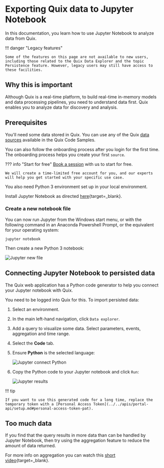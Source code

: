 # Exporting Quix data to Jupyter Notebook

In this documentation, you learn how to use Jupyter Notebook to analyze data from Quix.

!!! danger "Legacy features"

	Some of the features on this page are not available to new users, including those related to the Quix Data Explorer and the topic Persistence feature. However, legacy users may still have access to these facilities. 

## Why this is important

Although Quix is a real-time platform, to build real-time in-memory models and data processing pipelines, you need to understand data first. Quix enables you to analyze data for discovery and analysis.

## Prerequisites

You'll need some data stored in Quix. You can use any of the Quix [data sources](../../connectors/index.md) available in the Quix Code Samples. 

You can also follow the onboarding process after you login for the first time. The onboarding process helps you create your first `source`.

??? info "Start for free"
	[Book a session](https://quix.io/book-a-demo) with us to start for free.
	
	We will create a time-limited free account for you, and our experts will help you get started with your specific use case. 

You also need Python 3 environment set up in your local environment.

Install Jupyter Notebook as directed [here](https://docs.jupyter.org/en/latest/install/notebook-classic.html){target=_blank}.

### Create a new notebook file

You can now run Jupyter from the Windows start menu, or with the following command in an Anaconda Powershell Prompt, or the equivalent for your operating system:

``` shell
jupyter notebook
```

Then create a new Python 3 notebook:

![Jupyter new file](../../images/jupyter-wb/new-file.png)

## Connecting Jupyter Notebook to persisted data

The Quix web application has a Python code generator to help you connect your Jupyter notebook with Quix.

You need to be logged into Quix for this. To import persisted data:

1. Select an environment.

2. In the main left-hand navigation, click `Data explorer`.

3. Add a query to visualize some data. Select parameters, events, aggregation and time range.

4. Select the **Code** tab.

5. Ensure **Python** is the selected language:

	![Jupyter connect Python](../../images/jupyter-wb/connect-python.png)

6. Copy the Python code to your Jupyter notebook and click `Run`:

	![Jupyter results](../../images/jupyter-wb/jupyter-results.png)

!!! tip

	If you want to use this generated code for a long time, replace the temporary token with a [Personal Access Token](../../apis/portal-api/setup.md#personal-access-token-pat).

## Too much data

If you find that the query results in more data than can be handled by Jupyter Notebook, then try using the aggregation feature to reduce the amount of data returned.

For more info on aggregation you can watch this [short video](https://youtu.be/fnEPnIunyxA){target=_blank}.
